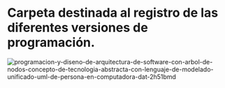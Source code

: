 
# Carpeta destinada al registro de las diferentes versiones de programación.
![programacion-y-diseno-de-arquitectura-de-software-con-arbol-de-nodos-concepto-de-tecnologia-abstracta-con-lenguaje-de-modelado-unificado-uml-de-persona-en-computadora-dat-2h51bmd](https://user-images.githubusercontent.com/106171748/233846481-b4f996e6-1585-4c0b-81b2-8c8cda146810.jpg)
